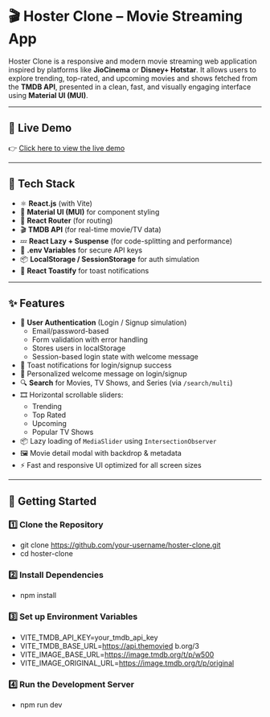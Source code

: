 # 🎬 Hoster Clone – Movie Streaming App

Hoster Clone is a responsive and modern movie streaming web application inspired by platforms like **JioCinema** or **Disney+ Hotstar**. It allows users to explore trending, top-rated, and upcoming movies and shows fetched from the **TMDB API**, presented in a clean, fast, and visually engaging interface using **Material UI (MUI)**.

---

## 🚀 Live Demo

👉 [Click here to view the live demo](https://hotstar-clone-virid.vercel.app)

---

## 🧰 Tech Stack

- ⚛️ **React.js** (with Vite)
- 🎨 **Material UI (MUI)** for component styling
- 🔀 **React Router** (for routing)
- 🎬 **TMDB API** (for real-time movie/TV data)
- 💤 **React Lazy + Suspense** (for code-splitting and performance)
- 🔐 **.env Variables** for secure API keys
- 📦 **LocalStorage / SessionStorage** for auth simulation
- 🔔 **React Toastify** for toast notifications

---

## ✨ Features

- 🔐 **User Authentication** (Login / Signup simulation)
  - Email/password-based
  - Form validation with error handling
  - Stores users in localStorage
  - Session-based login state with welcome message
- 🔔 Toast notifications for login/signup success
- 🙋 Personalized welcome message on login/signup
- 🔍 **Search** for Movies, TV Shows, and Series (via `/search/multi`)
- 🎞️ Horizontal scrollable sliders:
  - Trending
  - Top Rated
  - Upcoming
  - Popular TV Shows
- 📦 Lazy loading of `MediaSlider` using `IntersectionObserver`
- 🖼️ Movie detail modal with backdrop & metadata
- ⚡ Fast and responsive UI optimized for all screen sizes

---

## 🔧 Getting Started

### 1️⃣ Clone the Repository

- git clone https://github.com/your-username/hoster-clone.git
- cd hoster-clone 

### 2️⃣ Install Dependencies

- npm install

### 3️⃣ Set up Environment Variables

- VITE_TMDB_API_KEY=your_tmdb_api_key
- VITE_TMDB_BASE_URL=https://api.themovied
b.org/3
- VITE_IMAGE_BASE_URL=https://image.tmdb.org/t/p/w500
- VITE_IMAGE_ORIGINAL_URL=https://image.tmdb.org/t/p/original

### 4️⃣ Run the Development Server

- npm run dev

